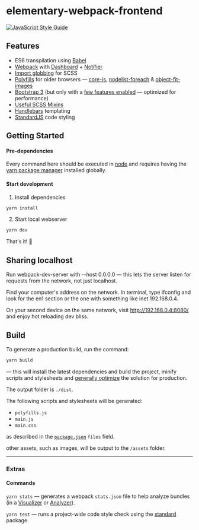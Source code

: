 # elementary-webpack-frontend
[![JavaScript Style Guide](https://img.shields.io/badge/code_style-standard-brightgreen.svg)](https://standardjs.com)

## Features
* ES6 transpilation using [Babel](https://babeljs.io/)
* [Webpack](https://webpack.js.org/) with [Dashboard](https://github.com/FormidableLabs/webpack-dashboard) + [Notifier](https://github.com/Turbo87/webpack-notifier)
* [Import globbing](https://github.com/Aintaer/import-glob-loader) for SCSS
* [Polyfills](/src/scripts/polyfills.js) for older browsers — [core-js](https://github.com/zloirock/core-js), [nodelist-foreach](https://github.com/imagitama/nodelist-foreach-polyfill) & [object-fit-images](https://github.com/bfred-it/object-fit-images)
* [Bootstrap 3](https://getbootstrap.com/) (but only with a [few features enabled](/src/styles/bootstrap.scss) — optimized for performance)
* [Useful SCSS Mixins](/src/styles/mixins.scss)
* [Handlebars](http://handlebarsjs.com/) templating
* [StandardJS](https://github.com/standard/standard) code styling

## Getting Started

#### Pre-dependencies
Every command here should be executed in [node](https://nodejs.org/en/) and requires having the [yarn package manager](https://yarnpkg.com/en/) installed globally.

#### Start development
1. Install dependencies
```sh
yarn install
```
2. Start local webserver
```sh
yarn dev
```
That's it! 🙌

## Sharing localhost
Run webpack-dev-server with --host 0.0.0.0 — this lets the server listen for requests from the network, not just localhost.

Find your computer's address on the network. In terminal, type ifconfig and look for the en1 section or the one with something like inet 192.168.0.4.

On your second device on the same network, visit http://192.168.0.4:8080/ and enjoy hot reloading dev bliss.

## Build
To generate a production build, run the command:
```sh
yarn build
```
 — this will install the latest dependencies and build the project, minify scripts and stylesheets and [generally optimize](https://webpack.js.org/guides/production/) the solution for production.

The output folder is `./dist`.

The following scripts and stylesheets will be generated:
* `polyfills.js`
* `main.js`
* `main.css`

as described in the [`package.json`](/package.json) `files` field.

other assets, such as images, will be output to the `/assets` folder.


---
### Extras
#### Commands
`yarn stats` — generates a webpack `stats.json` file to help analyze bundles (in a [Visualizer](https://chrisbateman.github.io/webpack-visualizer/) or [Analyzer](http://webpack.github.io/analyse/)).

`yarn test` — runs a project-wide code style check using the [standard](https://github.com/standard/standard) package.